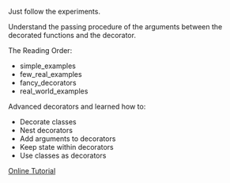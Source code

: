 Just follow the experiments.

Understand the passing procedure of the arguments between the decorated functions and the decorator.

The Reading Order:
- simple_examples
- few_real_examples
- fancy_decorators
- real_world_examples

Advanced decorators and learned how to:

- Decorate classes
- Nest decorators
- Add arguments to decorators
- Keep state within decorators
- Use classes as decorators

[Online Tutorial](https://realpython.com/primer-on-python-decorators/)
